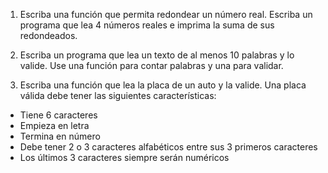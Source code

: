 1. Escriba una función que permita redondear un número real. Escriba un programa que lea 4 números reales e imprima la suma de sus redondeados.

2. Escriba un programa que lea un texto de al menos 10 palabras y lo valide. Use una función para contar palabras y una para validar.

3. Escriba una función que lea la placa de un auto y la valide. Una placa válida debe tener las siguientes características:

- Tiene 6 caracteres
- Empieza en letra
- Termina en número
- Debe tener 2 o 3 caracteres alfabéticos entre sus 3 primeros caracteres
- Los últimos 3 caracteres siempre serán numéricos